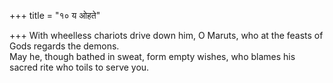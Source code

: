 +++
title = "१० य ओहते"

+++
With wheelless chariots drive down him, O Maruts, who at the feasts of Gods regards the demons.  
     May he, though bathed in sweat, form empty wishes, who blames his sacred rite who toils to serve you.
